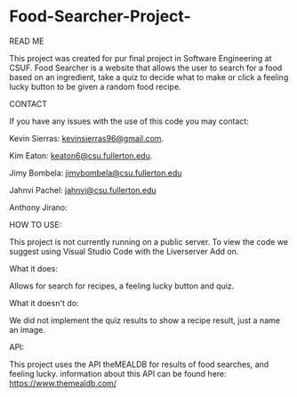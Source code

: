 # Food-Searcher-Project-
READ ME

This project was created for pur final project in Software Engineering at CSUF.
Food Searcher is a website that allows the user to search for a food based on an ingredient, take a quiz to decide what to make or click a feeling lucky button to be given a random food recipe.

CONTACT

If you have any issues with the use of this code you may contact:

Kevin Sierras: kevinsierras96@gmail.com.

Kim Eaton: keaton6@csu.fullerton.edu.

Jimy Bombela: jimybombela@csu.fullerton.edu

Jahnvi Pachel: jahnvi@csu.fullerton.edu

Anthony Jirano: 

HOW TO USE:

This project is not currently running on a public server.
To view the code we suggest using Visual Studio Code with the Liverserver Add on.

What it does:

Allows for search for recipes, a feeling lucky button and quiz.

What it doesn't do:

We did not implement the quiz results to show a recipe result, just a name an image. 

API:

This project uses the API theMEALDB for results of food searches, and feeling lucky. information about this API can be found here: https://www.themealdb.com/

